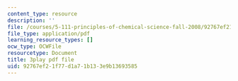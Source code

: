 ```yaml
---
content_type: resource
description: ''
file: /courses/5-111-principles-of-chemical-science-fall-2008/92767ef21f77d1a71b133e9b13693585_iWZDVWdtjMY.pdf
file_type: application/pdf
learning_resource_types: []
ocw_type: OCWFile
resourcetype: Document
title: 3play pdf file
uid: 92767ef2-1f77-d1a7-1b13-3e9b13693585
---
```


